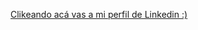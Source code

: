 <a href="https://www.linkedin.com/in/francisco-cantafio-0b959b262/">Clikeando acá vas a mi perfil de Linkedin :)</a>

